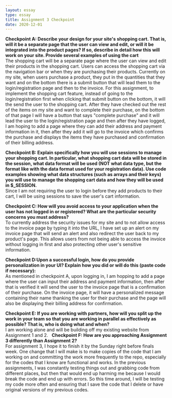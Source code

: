 ```yaml
---
layout: essay
type: essay
title: Assignment 3 Checkpoint
date: 2020-12-01
---
```

<b>Checkpoint A: Describe your design for your site's shopping cart. That is, will it be a separate page that the user can view and edit, or will it be integrated into the product pages? If so, describe in detail how this will work on your site. Provide several examples of using the cart</b>
<br>
The shopping cart will be a separate page where the user can view and edit their products in the shopping cart. Users can access the shopping cart via the navigation bar or when they are purchasing their products. Currently on my site, when users purchase a product, they put in the quantities that they want and on the bottom there is a submit button that will lead them to the login/registration page and then to the invoice. For this assignment, to implement the shopping cart feature, instead of going to the login/registration first when clicking that submit button on the bottom, it will the send the user to the shopping cart. After they have checked out the rest of the items on my site and want to complete their purchase, on the bottom of that page I will have a button that says "complete purchase" and it will lead the user to the login/registration page and then after they have logged, I am hoping to add a page where they can add their address and payment information in it, then after they add it will go to the invoice which confirms the purchase and displays the items they have purchased and confirmation of their billing address.

<b>Checkpoint B: Explain specifically how you will use sessions to manage your shopping cart. In particular, what shopping cart data will be stored in the session, what data format will be used (NOT what data type, but the format like with the data format used for your registration data). Use code examples showing what data structures (such as arrays and their keys) you will use to manage the shopping cart data and how they will be used in $_SESSION.</b>
<br>
Since I am not requiring the user to login before they add products to their cart, I will be using sessions to save the user's cart information.

<b>Checkpoint C: How will you avoid access to your application when the user has not logged in or registered? What are the particular security concerns you must address?</b>
<br>
To currently address the security issues for my site and to not allow access to the invoice page by typing it into the URL, I have set up an alert on my invoice page that will send an alert and also redirect the user back to my product's page. This allows users from not being able to access the invoice without logging in first and also protecting other user's sensitive information.

<b>Checkpoint D:Upon a successful login, how do you provide personalization in your UI? Explain how you did or will do this (paste code if necessary):</b>
<br>
As mentioned in checkpoint A, upon logging in, I am hopping to add a page where the user can input their address and payment information, then after that is verified it will send the user to the invoice page that is a confirmation of their purchase. On the invoice page, it will have a personalized message containing their name thanking the user for their purchase and the page will also be displaying their billing address for confirmation.

<b>Checkpoint E: If you are working with partners, how will you split up the work in your team so that you are working in parallel as effectively as possible? That is, who is doing what and when?</b> 
<br>
I am working alone and will be building off my existing website from Assignment 1 and 2.  
<b>Checkpoint F: How are you approaching Assignment 3 differently than Assignment 2?</b>
<br>
For assignment 3, I hope it to finish it by the Sunday right before finals week. One change that I will make is to make copies of the code that I am working on and committing the work more frequently to the repo, especially for the codes that I know are functional and works. In the previous assignments, I was constantly testing things out and grabbing code from different places, but then that would end up harming me because I would break the code and end up with errors. So this time around, I will be testing my code more often and ensuring that I save the code that I delete or have original versions of my previous codes. 
